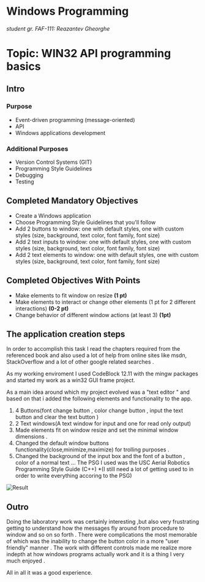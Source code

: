 # Windows Programming
###### student gr. FAF-111: Reazantev Gheorghe

# Topic: WIN32 API programming basics
## Intro
### Purpose
* Event-driven programming (message-oriented)
* API
* Windows applications development

### Additional Purposes
* Version Control Systems (GIT)
* Programming Style Guidelines
* Debugging
* Testing

## Completed Mandatory Objectives
* Create a Windows application
* Choose Programming Style Guidelines that you'll follow
* Add 2 buttons to window: one with default styles, one with custom styles (size, background, text color, font family, font size)
* Add 2 text inputs to window: one with default styles, one with custom styles (size, background, text color, font family, font size)
* Add 2 text elements to window: one with default styles, one with custom styles (size, background, text color, font family, font size)

## Completed Objectives With Points
* Make elements to fit window on resize **(1 pt)**
* Make elements to interact or change other elements (1 pt for 2 different interactions) **(0-2 pt)**
* Change behavior of different window actions (at least 3) **(1pt)**

## The application creation steps

In order to accomplish this task I read the chapters required from the referenced book 
and also used a lot of help from online sites like msdn, StackOverflow and a lot of other google related searches . 
    
As my working enviroment I used CodeBlock 12.11 with the mingw packages and started my work as a win32 GUI frame project.
    
As a main idea around which my project evolved was a "text editor " and based on that i added the following elements
and functionality to the app.
    

1. 4 Buttons(font change button , color change button , input the text button and clear the text button )
2. 2 Text windows(A text window for input and one for read only output)
3. Made elements fit on window resize and set the minimal window dimensions .
4. Changed the default window buttons functionality(close,minimize,maximize) for trolling purposes .
5. Changed the background of the input box and the font of a button , color of a normal text ...
The PSG I used was the USC Aerial Robotics Programming Style Guide (C++) *(I still need a lot of getting used to in order to write everything accoring to the PSG)

![Result](https://raw.github.com/TUM-FAF/WP-FAF-111-Reazantev-Gheorghe/master/Lab%231/screenshot.png)

## Outro
Doing the laboratory work was certainly interesting ,but also very frustrating getting to understand how the messages fly around from procedure to window and
so on so forth . There were complications the most memorable of which was the inability to change the button color in a more "user friendly"
manner . The work with different controls made me realize more indepth at how windows programs actually work and it is a thing I very much enjoyed .

All in all it was a good experience.
